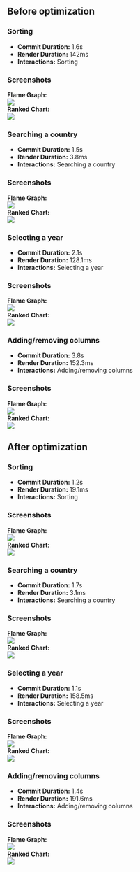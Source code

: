 ## Before optimization

### Sorting

- **Commit Duration:** 1.6s
- **Render Duration:** 142ms
- **Interactions:** Sorting

### Screenshots

**Flame Graph:**  
![](public/image.png)  
**Ranked Chart:**  
![](public/image-1.png)

### Searching a country

- **Commit Duration:** 1.5s
- **Render Duration:** 3.8ms
- **Interactions:** Searching a country

### Screenshots

**Flame Graph:**  
![](public/image-2.png)  
**Ranked Chart:**  
![](public/image-3.png)

### Selecting a year

- **Commit Duration:** 2.1s
- **Render Duration:** 128.1ms
- **Interactions:** Selecting a year

### Screenshots

**Flame Graph:**  
![](public/image-4.png)  
**Ranked Chart:**  
![](public/image-5.png)

### Adding/removing columns

- **Commit Duration:** 3.8s
- **Render Duration:** 152.3ms
- **Interactions:** Adding/removing columns

### Screenshots

**Flame Graph:**  
![](public/image-6.png)  
**Ranked Chart:**  
![](public/image-7.png)

## After optimization

### Sorting

- **Commit Duration:** 1.2s
- **Render Duration:** 19.1ms
- **Interactions:** Sorting

### Screenshots

**Flame Graph:**  
![](public/image-8.png)  
**Ranked Chart:**  
![](public/image-9.png)

### Searching a country

- **Commit Duration:** 1.7s
- **Render Duration:** 3.1ms
- **Interactions:** Searching a country

### Screenshots

**Flame Graph:**  
![](public/image-10.png)  
**Ranked Chart:**  
![](public/image-11.png)

### Selecting a year

- **Commit Duration:** 1.1s
- **Render Duration:** 158.5ms
- **Interactions:** Selecting a year

### Screenshots

**Flame Graph:**  
![](public/image-12.png)  
**Ranked Chart:**  
![](public/image-13.png)

### Adding/removing columns

- **Commit Duration:** 1.4s
- **Render Duration:** 191.6ms
- **Interactions:** Adding/removing columns

### Screenshots

**Flame Graph:**  
![](public/image-14.png)  
**Ranked Chart:**  
![](public/image-15.png)

